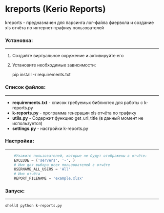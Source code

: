 kreports (Kerio Reports)
======
kreports - предназначен для парсинга лог-файла фаервола и создание xls отчёта по интернет-трафику пользователей
### Установка:
______
1. Создайте виртуальное окружение и активируйте его
2. Установите необходимые зависимости:


    pip install -r requirements.txt

### Список файлов:
______
* **requirements.txt** - список требуемых библиотек для работы с k-reports.py
* **k-reports.py** - программа генерации xls отчёта по трафику
* **utils.py** - Содержит функцию get_url_title (в данный момент не используется)
* **settings.py** - настройки k-reports.py


### Настройка:
______

```python
    #Укажите пользователей, которые не будут отображены в отчёте:
    EXCLUDE = ('servers', '-', )
    # Имя для выбора всех пользователей в отчёте
    USERNAME_ALL_USERS = 'All'
    # Имя отчёта
    REPORT_FILENAME = 'example.xlsx'        
```

### Запуск:
______

    shell$ python k-reports.py